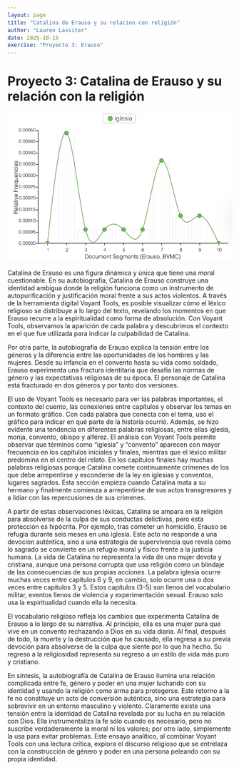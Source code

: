 ```yaml
---
layout: page
title: "Catalina de Erauso y su relacion con religión"
author: "Lauren Lassiter"
date: 2025-10-15
exercise: "Proyecto 3: Erauso"
---
```


# Proyecto 3: Catalina de Erauso y su relación con la religión

![Grafico sobre la palabra iglesia](https://raw.githubusercontent.com/dh-miami/SPA_410_Fall25/refs/heads/main/assets/img/Lassiter.Iglesia.Imagen.png)

Catalina de Erauso es una figura dinámica y única que tiene una moral cuestionable. En su autobiografía, Catalina de Erauso construye una identidad ambigua donde la religión funciona como un instrumento de autopurificación y justificación moral frente a sus actos violentos. A través de la herramienta digital Voyant Tools, es posible visualizar cómo el léxico religioso se distribuye a lo largo del texto, revelando los momentos en que Erauso recurre a la espiritualidad como forma de absolución. Con Voyant Tools, observamos la aparición de cada palabra y descubrimos el contexto en el que fue utilizada para indicar la culpabilidad de Catalina. 

Por otra parte, la autobiografía de Erauso explica la tensión entre los géneros y la diferencia entre las oportunidades de los hombres y las mujeres. Desde su infancia en el convento hasta su vida como soldado, Erauso experimenta una fractura identitaria que desafía las normas de género y las expectativas religiosas de su época. El personaje de Catalina está fracturado en dos géneros y por tanto dos versiones. 

El uso de Voyant Tools es necesario para ver las palabras importantes, el contexto del cuento, las conexiones entre capítulos y observar los temas en un formato gráfico. Con cada palabra que conecta con el tema, uso el gráfico para indicar en qué parte de la historia ocurrió. Además, se hizo evidente una tendencia en diferentes palabras religiosas, entre ellas iglesia, monja, convento, obispo y alférez. El análisis con Voyant Tools permite observar que términos como “iglesia” y “convento” aparecen con mayor frecuencia en los capítulos iniciales y finales, mientras que el léxico militar predomina en el centro del relato. En los capítulos finales hay muchas palabras religiosas porque Catalina comete continuamente crímenes de los que debe arrepentirse y esconderse de la ley en iglesias y conventos, lugares sagrados. Esta sección empieza cuando Catalina mata a su hermano y finalmente comienza a arrepentirse de sus actos transgresores y a lidiar con las repercusiones de sus crímenes. 

A partir de estas observaciones léxicas, Catalina se ampara en la religión para absolverse de la culpa de sus conductas delictivas, pero esta protección es hipócrita. Por ejemplo, tras cometer un homicidio, Erauso se refugia durante seis meses en una iglesia. Este acto no responde a una devoción auténtica, sino a una estrategia de supervivencia que revela cómo lo sagrado se convierte en un refugio moral y físico frente a la justicia humana. La vida de Catalina no representa la vida de una mujer devota y cristiana, aunque una persona corrupta que usa religión como un blindaje de las consecuencias de sus propias acciones. La palabra iglesia ocurre muchas veces entre capítulos 6 y 9, en cambio, solo ocurre una o dos veces entre capítulos 3 y 5. Estos capítulos (3-5) son llenos del vocabulario militar, eventos llenos de violencia y experimentación sexual. Erauso solo usa la espiritualidad cuando ella la necesita. 

El vocabulario religioso refleja los cambios que experimenta Catalina de Erauso a lo largo de su narrativa. Al principio, ella es una mujer pura que vive en un convento rechazando a Dios en su vida diaria. Al final, después de todo, la muerte y la destrucción que ha causado, ella regresa a su previa devoción para absolverse de la culpa que siente por lo que ha hecho. Su regreso a la religiosidad representa su regreso a un estilo de vida más puro y cristiano.

En síntesis, la autobiografía de Catalina de Erauso ilumina una relación complicada entre fe, género y poder en una mujer luchando con su identidad y usando la religión como arma para protegerse. Este retorno a la fe no constituye un acto de conversión auténtica, sino una estrategia para sobrevivir en un entorno masculino y violento. Claramente existe una tensión entre la identidad de Catalina revelada por su lucha en su relación con Dios. Ella instrumentaliza la fe sólo cuando es necesario, pero no suscribe verdaderamente la moral ni los valores; por otro lado, simplemente la usa para evitar problemas. Este ensayo analítico, al combinar Voyant Tools con una lectura crítica, explora el discurso religioso que se entrelaza con la construcción de género y poder en una persona peleando con su propia identidad. 
